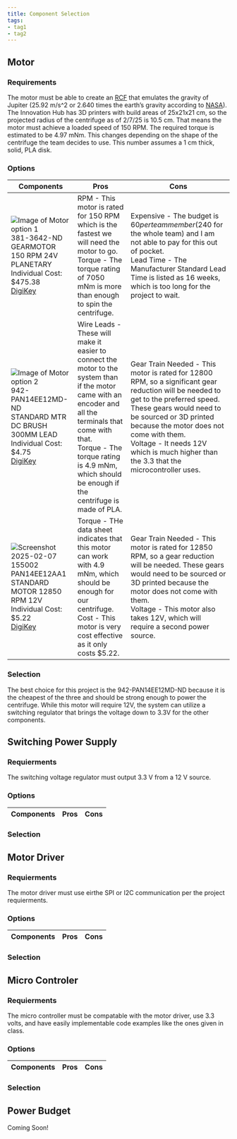 ```yaml
---
title: Component Selection
tags:
- tag1
- tag2
---
```

## Motor
### Requirements 
The motor must be able to create an [RCF](https://www.sigmaaldrich.com/US/en/support/calculators-and-apps/g-force-calculator?srsltid=AfmBOop8NaSsvon0b_BEHic9ZCmkiujIRdpJg4A7WGM2Ohh8W5gX9p2s) that emulates the gravity of Jupiter (25.92 m/s^2 or 2.640 times the earth’s gravity according to [NASA](https://nssdc.gsfc.nasa.gov/planetary/factsheet/jupiterfact.html)). The Innovation Hub has 3D printers with build areas of 25x21x21 cm, so the projected radius of the centrifuge as of 2/7/25 is 10.5 cm. That means the motor must achieve a loaded speed of 150 RPM. The required torque is estimated to be 4.97 mNm. This changes depending on the shape of the centrifuge the team decides to use. This number assumes a 1 cm thick, solid, PLA disk.
### Options
Components|Pros|Cons
----------|----|----
![Image of Motor option 1](https://github.com/user-attachments/assets/6ea4ea9f-ae1e-49a3-9477-d736d1bb7b94) <br> 381-3642-ND <br> GEARMOTOR 150 RPM 24V PLANETARY <br> Individual Cost: $475.38 <br> [DigiKey](https://www.digikey.com/en/products/detail/ebm-papst-inc/VG-VD4915BK1-P63-2-30/9598045) | RPM - This motor is rated for 150 RPM which is the fastest we will need the motor to go. <br> Torque - The torque rating of 7050 mNm is more than enough to spin the centrifuge.|Expensive - The budget is $60 per team member ($240 for the whole team) and I am not able to pay for this out of pocket. <br> Lead Time - The Manufacturer Standard Lead Time is listed as 16 weeks, which is too long for the project to wait.
![Image of Motor option 2](https://github.com/user-attachments/assets/47ec94f5-9dc7-471b-86b4-758c30d06072)942-PAN14EE12MD-ND <br> STANDARD MTR DC BRUSH 300MM LEAD <br> Individual Cost: $4.75 <br> [DigiKey](https://www.digikey.com/en/products/detail/nmb-technologies-corporation/PAN14EE12MD/6035766) |Wire Leads - These will make it easier to connect the motor to the system than if the motor came with an encoder and all the terminals that come with that. <br> Torque - The torque rating is 4.9 mNm, which should be enough if the centrifuge is made of PLA. |Gear Train Needed - This motor is rated for 12800 RPM, so a significant gear reduction will be needed to get to the preferred speed. These gears would need to be sourced or 3D printed because the motor does not come with them. <br> Voltage - It needs 12V which is much higher than the 3.3 that the microcontroller uses.
![Screenshot 2025-02-07 155002](https://github.com/user-attachments/assets/535469bf-c9b0-42f6-9837-c90bf3cc941a) PAN14EE12AA1 <br> STANDARD MOTOR 12850 RPM 12V <br> Individual Cost: $5.22 <br> [DigiKey](https://www.digikey.com/en/products/detail/nmb-technologies-corporation/PAN14EE12AA1/2417070) |Torque - THe data sheet indicates that this motor can work with 4.9 mNm, which should be enough for our centrifuge. <br> Cost - This motor is very cost effective as it only costs $5.22.|Gear Train Needed - This motor is rated for 12850 RPM, so a gear reduction will be needed. These gears would need to be sourced or 3D printed because the motor does not come with them. <br> Voltage - This motor also takes 12V, which will require a second power source.

### Selection
The best choice for this project is the 942-PAN14EE12MD-ND because it is the cheapest of the three and should be strong enough to power the centrifuge. While this motor will require 12V, the system can utilize a switching regulator that brings the voltage down to 3.3V for the other components.
## Switching Power Supply
### Requierments
The switching voltage regulator must output 3.3 V from a 12 V source. 
### Options
Components|Pros|Cons
----------|----|----

### Selection

## Motor Driver
### Requierments
The motor driver must use eirthe SPI or I2C communication per the project requierments.
### Options
Components|Pros|Cons
----------|----|----

### Selection

## Micro Controler
### Requierments
The micro controller must be compatable with the motor driver, use 3.3 volts, and have easily implementable code examples like the ones given in class.
### Options
Components|Pros|Cons
----------|----|----

### Selection

## Power Budget
Coming Soon!
